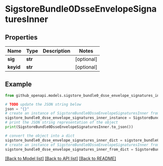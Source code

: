 # SigstoreBundle0DsseEnvelopeSignaturesInner


## Properties

Name | Type | Description | Notes
------------ | ------------- | ------------- | -------------
**sig** | **str** |  | [optional] 
**keyid** | **str** |  | [optional] 

## Example

```python
from github_openapi.models.sigstore_bundle0_dsse_envelope_signatures_inner import SigstoreBundle0DsseEnvelopeSignaturesInner

# TODO update the JSON string below
json = "{}"
# create an instance of SigstoreBundle0DsseEnvelopeSignaturesInner from a JSON string
sigstore_bundle0_dsse_envelope_signatures_inner_instance = SigstoreBundle0DsseEnvelopeSignaturesInner.from_json(json)
# print the JSON string representation of the object
print(SigstoreBundle0DsseEnvelopeSignaturesInner.to_json())

# convert the object into a dict
sigstore_bundle0_dsse_envelope_signatures_inner_dict = sigstore_bundle0_dsse_envelope_signatures_inner_instance.to_dict()
# create an instance of SigstoreBundle0DsseEnvelopeSignaturesInner from a dict
sigstore_bundle0_dsse_envelope_signatures_inner_from_dict = SigstoreBundle0DsseEnvelopeSignaturesInner.from_dict(sigstore_bundle0_dsse_envelope_signatures_inner_dict)
```
[[Back to Model list]](../README.md#documentation-for-models) [[Back to API list]](../README.md#documentation-for-api-endpoints) [[Back to README]](../README.md)


